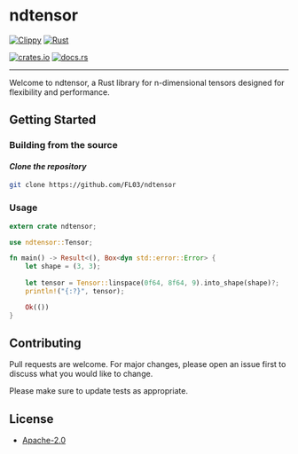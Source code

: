 # ndtensor

[![Clippy](https://github.com/FL03/ndtensor/actions/workflows/clippy.yml/badge.svg)](https://github.com/FL03/ndtensor/actions/workflows/clippy.yml)
[![Rust](https://github.com/FL03/ndtensor/actions/workflows/rust.yml/badge.svg)](https://github.com/FL03/ndtensor/actions/workflows/rust.yml)

[![crates.io](https://img.shields.io/crates/v/ndtensor.svg)](https://crates.io/crates/ndtensor)
[![docs.rs](https://docs.rs/ndtensor/badge.svg)](https://docs.rs/ndtensor)

***

Welcome to ndtensor, a Rust library for n-dimensional tensors designed for flexibility and performance.


## Getting Started

### Building from the source

#### _Clone the repository_

```bash
git clone https://github.com/FL03/ndtensor
```

### Usage

```rust
extern crate ndtensor;

use ndtensor::Tensor;

fn main() -> Result<(), Box<dyn std::error::Error> {
    let shape = (3, 3);
    
    let tensor = Tensor::linspace(0f64, 8f64, 9).into_shape(shape)?;
    println!("{:?}", tensor);

    Ok(())
}
```

## Contributing

Pull requests are welcome. For major changes, please open an issue first
to discuss what you would like to change.

Please make sure to update tests as appropriate.

## License

- [Apache-2.0](https://choosealicense.com/licenses/apache-2.0/)
